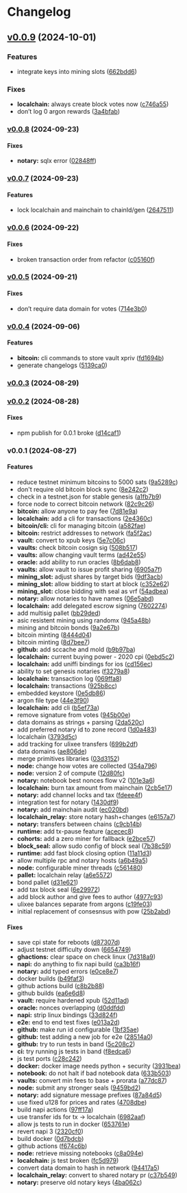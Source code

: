 # Changelog

## [v0.0.9](https://github.com/argonprotocol/mainchain/compare/v0.0.8...c746a55be8a0db6d3132ec48d0642cf59e62e457) (2024-10-01)

### Features

* integrate keys into mining slots
([662bdd6](https://github.com/argonprotocol/mainchain/commit/662bdd61963c87147ec6f1de6dc3d8662c980dd7))

### Fixes

* **localchain:** always create block votes now
([c746a55](https://github.com/argonprotocol/mainchain/commit/c746a55be8a0db6d3132ec48d0642cf59e62e457))
* don’t log 0 argon rewards
([3a4bfab](https://github.com/argonprotocol/mainchain/commit/3a4bfab8cb296b85da0543d577a2a33e85b83b54))

### [v0.0.8](https://github.com/argonprotocol/mainchain/compare/v0.0.7...v0.0.8) (2024-09-23)

#### Fixes

* **notary:** sqlx error
([02848ff](https://github.com/argonprotocol/mainchain/commit/02848ff4f088345cb0d46b349ee1fdeff9be6399))

### [v0.0.7](https://github.com/argonprotocol/mainchain/compare/v0.0.6...v0.0.7) (2024-09-23)

#### Features

* lock localchain and mainchain to chainId/gen
([2647511](https://github.com/argonprotocol/mainchain/commit/2647511598583e17d6c61b1ad5d515341d017caa))

### [v0.0.6](https://github.com/argonprotocol/mainchain/compare/v0.0.5...v0.0.6) (2024-09-22)

#### Fixes

* broken transaction order from refactor
([c05160f](https://github.com/argonprotocol/mainchain/commit/c05160f3b2f4e07348d789750050183f4cee33be))

### [v0.0.5](https://github.com/argonprotocol/mainchain/compare/v0.0.4...v0.0.5) (2024-09-21)

#### Fixes

* don’t require data domain for votes
([714e3b0](https://github.com/argonprotocol/mainchain/commit/714e3b045c3e2bbe448f88d0ceaa976a54016094))

### [v0.0.4](https://github.com/argonprotocol/mainchain/compare/v0.0.3...v0.0.4) (2024-09-06)

#### Features

* **bitcoin:** cli commands to store vault xpriv
([fd1694b](https://github.com/argonprotocol/mainchain/commit/fd1694b3db0e5ecbbb7c427054b6e964bca8ea17))
* generate changelogs
([5139ca0](https://github.com/argonprotocol/mainchain/commit/5139ca0c62f2f18772c78c39d24a828d4052c827))

### [v0.0.3](https://github.com/argonprotocol/mainchain/compare/v0.0.2...v0.0.3) (2024-08-29)

### [v0.0.2](https://github.com/argonprotocol/mainchain/compare/v0.0.1...v0.0.2) (2024-08-28)

#### Fixes

* npm publish for 0.0.1 broke
([d14caf1](https://github.com/argonprotocol/mainchain/commit/d14caf1970f323dec5a4c835ad49201f43fb6a31))

### v0.0.1 (2024-08-27)

#### Features

* reduce testnet minimum bitcoins to 5000 sats
([9a5289c](https://github.com/argonprotocol/mainchain/commit/9a5289c7e08bdd780e0fa5075e916f2f81c4eee6))
* don't require old bitcoin block sync
([8e242c2](https://github.com/argonprotocol/mainchain/commit/8e242c2beebd22cd42af141bda210ed4c8a9b6e0))
* check in a testnet.json for stable genesis
([a1fb7b9](https://github.com/argonprotocol/mainchain/commit/a1fb7b9969c01f2fcc50ed59211791708ae7bcc7))
* force node to correct bitcoin network
([82c9c26](https://github.com/argonprotocol/mainchain/commit/82c9c2690ebf7308fb8bc4fc50ecacefc4ab99cb))
* **bitcoin:** allow anyone to pay fee
([7d81e9a](https://github.com/argonprotocol/mainchain/commit/7d81e9a741d23983325aef36a99fac36aac6b337))
* **localchain:** add a cli for transactions
([2e4360c](https://github.com/argonprotocol/mainchain/commit/2e4360cf5b347b31eb55f05a8b27cceb1d2afa30))
* **bitcoin/cli:** cli for managing bitcoin
([a582fae](https://github.com/argonprotocol/mainchain/commit/a582fae78e3b2f7a4df1cb21cb51048d8233d358))
* **bitcoin:** restrict addresses to network
([fa5f2ac](https://github.com/argonprotocol/mainchain/commit/fa5f2ac53fe1909eef7dbe6b31bc6710731c7475))
* **vault:** convert to xpub keys
([5e7c06c](https://github.com/argonprotocol/mainchain/commit/5e7c06cb62fe5296af64bcbe7bba11aafe2969ac))
* **vaults:** check bitcoin cosign sig
([508b517](https://github.com/argonprotocol/mainchain/commit/508b517ee97510477f17d43bffd1c6307b6c180a))
* **vaults:** allow changing vault terms
([ad42e55](https://github.com/argonprotocol/mainchain/commit/ad42e55f8e43b7910bd750e17e52f1e32bfeec5e))
* **oracle:** add ability to run oracles
([8b6dab8](https://github.com/argonprotocol/mainchain/commit/8b6dab81cbcaaf0909aa224c97f3317573fe6325))
* **vaults:** allow vault to issue profit sharing
([6905a7f](https://github.com/argonprotocol/mainchain/commit/6905a7f02968cbae9889f278b026919f4c4c7b9f))
* **mining_slot:** adjust shares by target bids
([9df3acb](https://github.com/argonprotocol/mainchain/commit/9df3acb6139abc784531c86dc5c895670911a2bf))
* **mining_slot:** allow bidding to start at block
([c352e62](https://github.com/argonprotocol/mainchain/commit/c352e62e35e5f1445796bbea249aeaca3e2487c6))
* **mining_slot:** close bidding with seal as vrf
([54adbea](https://github.com/argonprotocol/mainchain/commit/54adbea308d71d2ecfea3bc7c72a6348aba37557))
* **notary:** allow notaries to have names
([06e5abd](https://github.com/argonprotocol/mainchain/commit/06e5abd59b1932bce1735429fbbe5a6c7b40e60d))
* **localchain:** add delegated escrow signing
([7602274](https://github.com/argonprotocol/mainchain/commit/7602274555708cfca10ee839a5690677a66ab4f3))
* add multisig pallet
([bb29ded](https://github.com/argonprotocol/mainchain/commit/bb29ded5d4ce51c2e33894debd36b972e5df0bdd))
* asic resistent mining using randomx
([945a48b](https://github.com/argonprotocol/mainchain/commit/945a48b824405fafe366e39695186d4029e4bcbc))
* mining and bitcoin bonds
([9a2e67b](https://github.com/argonprotocol/mainchain/commit/9a2e67bb2416761f6fe1b867c78e027b81b9ecf6))
* bitcoin minting
([8444d04](https://github.com/argonprotocol/mainchain/commit/8444d046b2527b61dfbf0dfa0f41d3499ceceac8))
* bitcoin minting
([8d7bee7](https://github.com/argonprotocol/mainchain/commit/8d7bee7f95a2a0da69635169eab97c409b3a80da))
* **github:** add sccache and mold
([b9b97ba](https://github.com/argonprotocol/mainchain/commit/b9b97ba1df413f380f85f9e819551ca19d85bd77))
* **localchain:** current buying power - 2020 cpi
([0ebd5c2](https://github.com/argonprotocol/mainchain/commit/0ebd5c2f94b33b638f4454ad82ce97c4905a8168))
* **localchain:** add uniffi bindings for ios
([cd156ec](https://github.com/argonprotocol/mainchain/commit/cd156ecd746e06bcefcd54033992a058fa8d59fd))
* ability to set genesis notaries
([f3279a8](https://github.com/argonprotocol/mainchain/commit/f3279a8232d32d97610c8492e9ca212d3ca4a26f))
* **localchain:** transaction log
([069ffa8](https://github.com/argonprotocol/mainchain/commit/069ffa825e4f61a99c0465a3e7a813c722c4750c))
* **localchain:** transactions
([925b8cc](https://github.com/argonprotocol/mainchain/commit/925b8cc4b5c3032d3fff886da9de44975d781b1f))
* embedded keystore
([0e5db86](https://github.com/argonprotocol/mainchain/commit/0e5db862b541b6f130fbb24434d00bf44a896293))
* argon file type
([44e3f90](https://github.com/argonprotocol/mainchain/commit/44e3f909bee671e17e66bb29c8a0c7efd08df11d))
* **localchain:** add cli
([b5ef73a](https://github.com/argonprotocol/mainchain/commit/b5ef73a4e5e51e6ffae2b29ef0c1bca5e9621e06))
* remove signature from votes
([945b00e](https://github.com/argonprotocol/mainchain/commit/945b00e67ea80009666c41558bd86583be121c40))
* data domains as strings + parsing
([2da520c](https://github.com/argonprotocol/mainchain/commit/2da520c4e02184c0d5e9e85dccf7dc56658f0660))
* add preferred notary id to zone record
([1d0a483](https://github.com/argonprotocol/mainchain/commit/1d0a483d51fdfefbd6d0d5f8ecadb3e31586928c))
* localchain
([3793d5c](https://github.com/argonprotocol/mainchain/commit/3793d5c8d80fe1cc5535e0d55d52615e3b19d71e))
* add tracking for ulixee transfers
([699b2df](https://github.com/argonprotocol/mainchain/commit/699b2dfdaea219ab0e15710ac016b7143b585235))
* data domains
([ae806de](https://github.com/argonprotocol/mainchain/commit/ae806de7b1ce3a4af847ebb65cbe879a9b528cca))
* merge primitives libraries
([03d3152](https://github.com/argonprotocol/mainchain/commit/03d3152076a089294f537d4842bbed32b4d70677))
* **node:** change how votes are collected
([354a796](https://github.com/argonprotocol/mainchain/commit/354a796d86e30d8be4b088a48570b4aac19fc9f7))
* **node:** version 2 of compute
([12d80fc](https://github.com/argonprotocol/mainchain/commit/12d80fc371262d0d6ceef4f1d0c99f09e2f79721))
* **notary:** notebook best nonces flow v2
([101e3a6](https://github.com/argonprotocol/mainchain/commit/101e3a6b85dcc652c986c9df74b6633f5a694e53))
* **localchain:** burn tax amount from mainchain
([2cb5e17](https://github.com/argonprotocol/mainchain/commit/2cb5e178eecf826a0d4b8e0e2e11e077eb747651))
* **notary:** add channel locks and tax
([fdeee4f](https://github.com/argonprotocol/mainchain/commit/fdeee4fdb436c76bf84195d80c11a42b955965d2))
* integration test for notary
([1430df9](https://github.com/argonprotocol/mainchain/commit/1430df90e06fbdbc1f89d62713d2e50f3a25a002))
* **notary:** add mainchain audit
([ec020bd](https://github.com/argonprotocol/mainchain/commit/ec020bd19eed2435a00db36f7df03dbe88b08854))
* **localchain_relay:** store notary hash+changes
([e6157a7](https://github.com/argonprotocol/mainchain/commit/e6157a7bed7561f80cb13bb726c97136e36a0e78))
* **notary:** transfers between chains
([c9cb14b](https://github.com/argonprotocol/mainchain/commit/c9cb14b086a281051a19139fdf86e249e099ee6c))
* **runtime:** add tx-pause feature
([acecec8](https://github.com/argonprotocol/mainchain/commit/acecec830f6d7907e8830aed51093684eeb8ac5d))
* **cohorts:** add a zero miner for fallback
([e2bce57](https://github.com/argonprotocol/mainchain/commit/e2bce57c6e80a0265c436d27637ed072580bf323))
* **block_seal:** allow sudo config of block seal
([7b38c59](https://github.com/argonprotocol/mainchain/commit/7b38c5929b4a405babf9b080b24669f7251f93de))
* **runtime:** add fast block closing option
([11a11d3](https://github.com/argonprotocol/mainchain/commit/11a11d3568313ba364f9801573555ae5b2809c3e))
* allow multiple rpc and notary hosts
([a6b49a5](https://github.com/argonprotocol/mainchain/commit/a6b49a5a2b5399d412d91b0b29f082761c0e164b))
* **node:** configurable miner threads
([c561480](https://github.com/argonprotocol/mainchain/commit/c5614809a8149f717e81edbb389544f3f7282517))
* **pallet:** localchain relay
([a6e5572](https://github.com/argonprotocol/mainchain/commit/a6e5572a328d80e87663d2572d9c7dcf998a1371))
* bond pallet
([d31e621](https://github.com/argonprotocol/mainchain/commit/d31e6215d777ccc597ad0a6c744a050c4b8c1e4f))
* add tax block seal
([6e29972](https://github.com/argonprotocol/mainchain/commit/6e29972602b386902c6a411b2425baf135537e43))
* add block author and give fees to author
([4977c93](https://github.com/argonprotocol/mainchain/commit/4977c931156a0e1e701da77a30606fd58f8c45ab))
* ulixee balances separate from argons
([c19fe03](https://github.com/argonprotocol/mainchain/commit/c19fe0334c02aa5403bde98909e719cf7ca36c47))
* initial replacement of consesnsus with pow
([25b2abd](https://github.com/argonprotocol/mainchain/commit/25b2abda82529e2c9728c7f3fd31e18f6425299f))

#### Fixes

* save cpi state for reboots
([d87307d](https://github.com/argonprotocol/mainchain/commit/d87307db00df9ae48f1b9c45161c0fb78119be11))
* adjust testnet difficulty down
([6654749](https://github.com/argonprotocol/mainchain/commit/6654749b3dd9d53eb777ce4ba7f993a878f25c79))
* **ghactions:** clear space on check linux
([7d318a9](https://github.com/argonprotocol/mainchain/commit/7d318a9aff9dc2d19749333002114dfd6b052c4b))
* **napi:** do anything to fix napi build
([ca3b16f](https://github.com/argonprotocol/mainchain/commit/ca3b16fd2989412ea782374dc4299158c8c73c85))
* **notary:** add typed errors
([e0ce8e7](https://github.com/argonprotocol/mainchain/commit/e0ce8e7761ffb202de71a9b07d5497c297809fd0))
* docker builds
([b49faf3](https://github.com/argonprotocol/mainchain/commit/b49faf36e0a8b969a469552d83333c7a5368792e))
* github actions build
([c8b2b88](https://github.com/argonprotocol/mainchain/commit/c8b2b884f9dfa90c1171dd3325d0cb60d4ea0eb8))
* github builds
([ea6e6d8](https://github.com/argonprotocol/mainchain/commit/ea6e6d829a369d81f6d9997d68e778aeef81a603))
* **vault:** require hardened xpub
([52d11ad](https://github.com/argonprotocol/mainchain/commit/52d11ad98f3a1c318aa59b2c6fc9822155271d73))
* **oracle:** nonces overlapping
([d0ddfdd](https://github.com/argonprotocol/mainchain/commit/d0ddfddd791cdffde77814a4d0dc9df87fee3018))
* **napi:** strip linux bindings
([33d824f](https://github.com/argonprotocol/mainchain/commit/33d824f8a125217c250162211b179a979e04df21))
* **e2e:** end to end test fixes
([e013a2d](https://github.com/argonprotocol/mainchain/commit/e013a2ddfb94cbd16733607f683d7c4dbb830d53))
* **github:** make run id configurable
([1bf35ae](https://github.com/argonprotocol/mainchain/commit/1bf35aec8ff0ee757f87aca7bd8eeea46cf612ae))
* **github:** test adding a new job for e2e
([28514a0](https://github.com/argonprotocol/mainchain/commit/28514a0a9e3c53fb3ee8fd51a8bddced38f95242))
* **github:** try to run tests in band
([5c208c2](https://github.com/argonprotocol/mainchain/commit/5c208c2865b23429c4250e0c79541fec2080b344))
* **ci:** try running js tests in band
([f8edca6](https://github.com/argonprotocol/mainchain/commit/f8edca68984bd46bea11b794f9515e8884ad98b4))
* js test ports
([c28c242](https://github.com/argonprotocol/mainchain/commit/c28c242e40a3a686e49f600f751c8897b1cc0fd6))
* **docker:** docker image needs python + security
([3931bea](https://github.com/argonprotocol/mainchain/commit/3931bead00cbb896ac749f957154638f823bea7f))
* **notebook:** do not halt if bad notebook data
([633b503](https://github.com/argonprotocol/mainchain/commit/633b503a36a4a613758f5ee460b711431ce3c40a))
* **vaults:** convert min fees to base + prorata
([a77dc87](https://github.com/argonprotocol/mainchain/commit/a77dc8717a589201d4ada599f66c24bbaf781b59))
* **node:** submit any stronger seals
([9459bd2](https://github.com/argonprotocol/mainchain/commit/9459bd28230c39fdf28ecb9c0c9045da23b6d750))
* **notary:** add signature message prefixes
([87a84d5](https://github.com/argonprotocol/mainchain/commit/87a84d5522b9cc6a2af0f4a7455f01758a0a0e38))
* use fixed u128 for prices and rates
([4708dbe](https://github.com/argonprotocol/mainchain/commit/4708dbe2e370788314e1c630cdceabe942958bea))
* build napi actions
([97ff17a](https://github.com/argonprotocol/mainchain/commit/97ff17a1fdcd944553b09eb781f35324394b11b3))
* use transfer ids for tx -> localchain
([6982aaf](https://github.com/argonprotocol/mainchain/commit/6982aaf9934c9a40c607ba3f1bfbb38d627a9873))
* allow js tests to run in docker
([653761e](https://github.com/argonprotocol/mainchain/commit/653761e96770087d1d3a86c91afdae89130a5e45))
* revert napi 3
([2320cf0](https://github.com/argonprotocol/mainchain/commit/2320cf097945fe126512169757f797d6ba173415))
* build docker
([0d7bdcb](https://github.com/argonprotocol/mainchain/commit/0d7bdcb66c16a5b8bd6aa95a2653b2968edf4ed1))
* github actions
([f674c6b](https://github.com/argonprotocol/mainchain/commit/f674c6b464f6abf621d2841e2cf6d2478fae4549))
* **node:** retrieve missing notebooks
([c8a094e](https://github.com/argonprotocol/mainchain/commit/c8a094e953df3896df5151d605eb0b0f66b10d95))
* **localchain:** js test broken
([fc5d979](https://github.com/argonprotocol/mainchain/commit/fc5d979f7694f9d9a57ca2321b429a5a5adf4217))
* convert data domain to hash in network
([94417a5](https://github.com/argonprotocol/mainchain/commit/94417a5df5cabcefda1a1e8e2d55afc9f89f5984))
* **localchain_relay:** convert to shared notary pr
([c37b549](https://github.com/argonprotocol/mainchain/commit/c37b54951d2f11105ee7377a48bb589cd55d993d))
* **notary:** preserve old notary keys
([4ba062c](https://github.com/argonprotocol/mainchain/commit/4ba062c6d3fa19009bb650ae47991512c10e2332))
